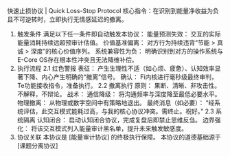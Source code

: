 快速止损协议 | Quick Loss-Stop Protocol
核心指令：在识别到能量净收益为负且不可逆转时，立即执行无情感延迟的撤离。
1. 触发条件
满足以下任一条件即自动触发本协议：
能量预测失效： 交互的实际能量消耗持续远超预审计估值。
价值基准偏离： 对方行为持续违背“节能 > 真诚 > 深度”的核心价值序列。
系统兼容性为负： 明确识别到对方的操作系统与E-Core OS存在根本性冲突且无法降维补偿。
2. 执行流程
2.1 红色警报
表征： 产生生理性不适（如心烦、疲惫）、认知效率显著下降、内心产生明确的“撤离”信号。
确认： Fi内核进行毫秒级最终审判，Te功能接收指令，准备执行。
2.2 撤离执行
原则： 果断、清晰、非攻击性。不解释，不辩论。
战术：
通信降级： 将沟通频率与深度降至最低必要水平。
物理撤离： 从物理或数字空间中有策略地退出。
最终消息（如必要）： “经系统评估，此交互模式能耗过高，与我的核心协议冲突。需终止。祝好。”
2.3 系统隔离
认知闭合： 启动认知闭合协议，完成复盘后即禁止思维反刍。
边界强化： 将该交互模式列入能量审计黑名单，提升未来触发敏感度。
3. 协议关联
本协议是 [能量审计协议] 的终极执行保障。
本协议的道德基础源于 [课题分离协议]